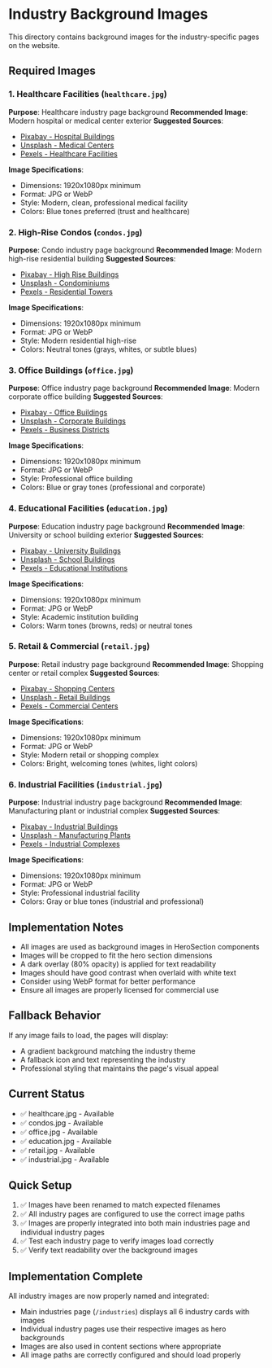 # Industry Background Images

This directory contains background images for the industry-specific pages on the website.

## Required Images

### 1. Healthcare Facilities (`healthcare.jpg`)
**Purpose**: Healthcare industry page background
**Recommended Image**: Modern hospital or medical center exterior
**Suggested Sources**:
- [Pixabay - Hospital Buildings](https://pixabay.com/images/search/hospital%20building/)
- [Unsplash - Medical Centers](https://unsplash.com/s/photos/medical-center)
- [Pexels - Healthcare Facilities](https://www.pexels.com/search/healthcare/)

**Image Specifications**:
- Dimensions: 1920x1080px minimum
- Format: JPG or WebP
- Style: Modern, clean, professional medical facility
- Colors: Blue tones preferred (trust and healthcare)

### 2. High-Rise Condos (`condos.jpg`)
**Purpose**: Condo industry page background
**Recommended Image**: Modern high-rise residential building
**Suggested Sources**:
- [Pixabay - High Rise Buildings](https://pixabay.com/images/search/high%20rise%20building/)
- [Unsplash - Condominiums](https://unsplash.com/s/photos/condominium)
- [Pexels - Residential Towers](https://www.pexels.com/search/residential%20tower/)

**Image Specifications**:
- Dimensions: 1920x1080px minimum
- Format: JPG or WebP
- Style: Modern residential high-rise
- Colors: Neutral tones (grays, whites, or subtle blues)

### 3. Office Buildings (`office.jpg`)
**Purpose**: Office industry page background
**Recommended Image**: Modern corporate office building
**Suggested Sources**:
- [Pixabay - Office Buildings](https://pixabay.com/images/search/office%20building/)
- [Unsplash - Corporate Buildings](https://unsplash.com/s/photos/corporate-building)
- [Pexels - Business Districts](https://www.pexels.com/search/business%20district/)

**Image Specifications**:
- Dimensions: 1920x1080px minimum
- Format: JPG or WebP
- Style: Professional office building
- Colors: Blue or gray tones (professional and corporate)

### 4. Educational Facilities (`education.jpg`)
**Purpose**: Education industry page background
**Recommended Image**: University or school building exterior
**Suggested Sources**:
- [Pixabay - University Buildings](https://pixabay.com/images/search/university%20building/)
- [Unsplash - School Buildings](https://unsplash.com/s/photos/school-building)
- [Pexels - Educational Institutions](https://www.pexels.com/search/educational%20institution/)

**Image Specifications**:
- Dimensions: 1920x1080px minimum
- Format: JPG or WebP
- Style: Academic institution building
- Colors: Warm tones (browns, reds) or neutral tones

### 5. Retail & Commercial (`retail.jpg`)
**Purpose**: Retail industry page background
**Recommended Image**: Shopping center or retail complex
**Suggested Sources**:
- [Pixabay - Shopping Centers](https://pixabay.com/images/search/shopping%20center/)
- [Unsplash - Retail Buildings](https://unsplash.com/s/photos/retail-building)
- [Pexels - Commercial Centers](https://www.pexels.com/search/commercial%20center/)

**Image Specifications**:
- Dimensions: 1920x1080px minimum
- Format: JPG or WebP
- Style: Modern retail or shopping complex
- Colors: Bright, welcoming tones (whites, light colors)

### 6. Industrial Facilities (`industrial.jpg`)
**Purpose**: Industrial industry page background
**Recommended Image**: Manufacturing plant or industrial complex
**Suggested Sources**:
- [Pixabay - Industrial Buildings](https://pixabay.com/images/search/industrial%20building/)
- [Unsplash - Manufacturing Plants](https://unsplash.com/s/photos/manufacturing-plant)
- [Pexels - Industrial Complexes](https://www.pexels.com/search/industrial%20complex/)

**Image Specifications**:
- Dimensions: 1920x1080px minimum
- Format: JPG or WebP
- Style: Professional industrial facility
- Colors: Gray or blue tones (industrial and professional)

## Implementation Notes

- All images are used as background images in HeroSection components
- Images will be cropped to fit the hero section dimensions
- A dark overlay (80% opacity) is applied for text readability
- Images should have good contrast when overlaid with white text
- Consider using WebP format for better performance
- Ensure all images are properly licensed for commercial use

## Fallback Behavior

If any image fails to load, the pages will display:
- A gradient background matching the industry theme
- A fallback icon and text representing the industry
- Professional styling that maintains the page's visual appeal

## Current Status

- ✅ healthcare.jpg - Available
- ✅ condos.jpg - Available  
- ✅ office.jpg - Available
- ✅ education.jpg - Available
- ✅ retail.jpg - Available
- ✅ industrial.jpg - Available

## Quick Setup

1. ✅ Images have been renamed to match expected filenames
2. ✅ All industry pages are configured to use the correct image paths
3. ✅ Images are properly integrated into both main industries page and individual industry pages
4. ✅ Test each industry page to verify images load correctly
5. ✅ Verify text readability over the background images

## Implementation Complete

All industry images are now properly named and integrated:
- Main industries page (`/industries`) displays all 6 industry cards with images
- Individual industry pages use their respective images as hero backgrounds
- Images are also used in content sections where appropriate
- All image paths are correctly configured and should load properly
